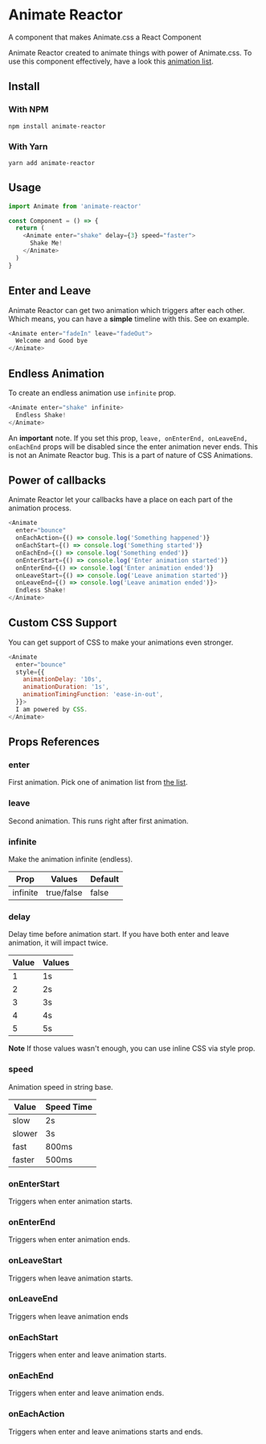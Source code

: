 # Animate Reactor

A component that makes Animate.css a React Component

Animate Reactor created to animate things with power of Animate.css. To use this component effectively, have a look this [animation list](https://github.com/daneden/animate.css#user-content-animations).

## Install

### With NPM

`npm install animate-reactor`

### With Yarn

`yarn add animate-reactor`

## Usage

```javascript
import Animate from 'animate-reactor'

const Component = () => {
  return (
    <Animate enter="shake" delay={3} speed="faster">
      Shake Me!
    </Animate>
  )
}
```

## Enter and Leave

Animate Reactor can get two animation which triggers after each other. Which means, you can have a **simple** timeline with this. See on example.

```javascript
<Animate enter="fadeIn" leave="fadeOut">
  Welcome and Good bye
</Animate>
```

## Endless Animation

To create an endless animation use `infinite` prop.

```javascript
<Animate enter="shake" infinite>
  Endless Shake!
</Animate>
```

An **important** note. If you set this prop, `leave, onEnterEnd, onLeaveEnd, onEachEnd` props will be disabled since the enter animation never ends. This is not an Animate Reactor bug. This is a part of nature of CSS Animations.

## Power of callbacks

Animate Reactor let your callbacks have a place on each part of the animation process.

```javascript
<Animate
  enter="bounce"
  onEachAction={() => console.log('Something happened')}
  onEachStart={() => console.log('Something started')}
  onEachEnd={() => console.log('Something ended')}
  onEnterStart={() => console.log('Enter animation started')}
  onEnterEnd={() => console.log('Enter animation ended')}
  onLeaveStart={() => console.log('Leave animation started')}
  onLeaveEnd={() => console.log('Leave animation ended')}>
  Endless Shake!
</Animate>
```

## Custom CSS Support

You can get support of CSS to make your animations even stronger.

```javascript
<Animate
  enter="bounce"
  style={{
    animationDelay: '10s',
    animationDuration: '1s',
    animationTimingFunction: 'ease-in-out',
  }}>
  I am powered by CSS.
</Animate>
```

## Props References

### enter

First animation. Pick one of animation list from [the list](https://github.com/daneden/animate.css#user-content-animations).

### leave

Second animation. This runs right after first animation.

### infinite

Make the animation infinite (endless).

| Prop     | Values     | Default |
| -------- | ---------- | ------- |
| infinite | true/false | false   |

### delay

Delay time before animation start. If you have both enter and leave animation, it will impact twice.

| Value | Values |
| ----- | ------ |
| 1     | 1s     |
| 2     | 2s     |
| 3     | 3s     |
| 4     | 4s     |
| 5     | 5s     |

**Note** If those values wasn't enough, you can use inline CSS via style prop.

### speed

Animation speed in string base.

| Value  | Speed Time |
| ------ | ---------- |
| slow   | 2s         |
| slower | 3s         |
| fast   | 800ms      |
| faster | 500ms      |

### onEnterStart

Triggers when enter animation starts.

### onEnterEnd

Triggers when enter animation ends.

### onLeaveStart

Triggers when leave animation starts.

### onLeaveEnd

Triggers when leave animation ends

### onEachStart

Triggers when enter and leave animation starts.

### onEachEnd

Triggers when enter and leave animation ends.

### onEachAction

Triggers when enter and leave animations starts and ends.
